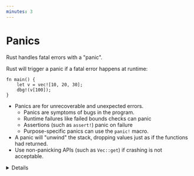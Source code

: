 ```yaml
---
minutes: 3
---
```


# Panics

Rust handles fatal errors with a "panic".

Rust will trigger a panic if a fatal error happens at runtime:

```rust,editable,should_panic
fn main() {
    let v = vec![10, 20, 30];
    dbg!(v[100]);
}
```

- Panics are for unrecoverable and unexpected errors.
  - Panics are symptoms of bugs in the program.
  - Runtime failures like failed bounds checks can panic
  - Assertions (such as `assert!`) panic on failure
  - Purpose-specific panics can use the `panic!` macro.
- A panic will "unwind" the stack, dropping values just as if the functions had
  returned.
- Use non-panicking APIs (such as `Vec::get`) if crashing is not acceptable.

<details>

By default, a panic will cause the stack to unwind. The unwinding can be caught:

```rust,editable
use std::panic;

fn main() {
    let result = panic::catch_unwind(|| "No problem here!");
    dbg!(result);

    let result = panic::catch_unwind(|| {
        panic!("oh no!");
    });
    dbg!(result);
}
```

- Catching is unusual; do not attempt to implement exceptions with
  `catch_unwind`!
- This can be useful in servers which should keep running even if a single
  request crashes.
- This does not work if `panic = 'abort'` is set in your `Cargo.toml`.

</details>
